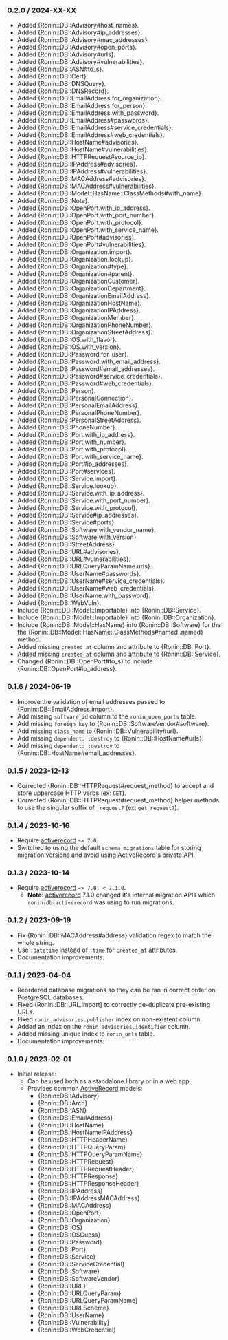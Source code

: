 ### 0.2.0 / 2024-XX-XX

* Added {Ronin::DB::Advisory#host_names}.
* Added {Ronin::DB::Advisory#ip_addresses}.
* Added {Ronin::DB::Advisory#mac_addresses}.
* Added {Ronin::DB::Advisory#open_ports}.
* Added {Ronin::DB::Advisory#urls}.
* Added {Ronin::DB::Advisory#vulnerabilities}.
* Added {Ronin::DB::ASN#to_s}.
* Added {Ronin::DB::Cert}.
* Added {Ronin::DB::DNSQuery}.
* Added {Ronin::DB::DNSRecord}.
* Added {Ronin::DB::EmailAddress.for_organization}.
* Added {Ronin::DB::EmailAddress.for_person}.
* Added {Ronin::DB::EmailAddress.with_password}.
* Added {Ronin::DB::EmailAddress#passwords}.
* Added {Ronin::DB::EmailAddress#service_credentials}.
* Added {Ronin::DB::EmailAddress#web_credentials}.
* Added {Ronin::DB::HostName#advisories}.
* Added {Ronin::DB::HostName#vulnerabilities}.
* Added {Ronin::DB::HTTPRequest#source_ip}.
* Added {Ronin::DB::IPAddress#advisories}.
* Added {Ronin::DB::IPAddress#vulnerabilities}.
* Added {Ronin::DB::MACAddress#advisories}.
* Added {Ronin::DB::MACAddress#vulnerabilities}.
* Added {Ronin::DB::Model::HasName::ClassMethods#with_name}.
* Added {Ronin::DB::Note}.
* Added {Ronin::DB::OpenPort.with_ip_address}.
* Added {Ronin::DB::OpenPort.with_port_number}.
* Added {Ronin::DB::OpenPort.with_protocol}.
* Added {Ronin::DB::OpenPort.with_service_name}.
* Added {Ronin::DB::OpenPort#advisories}.
* Added {Ronin::DB::OpenPort#vulnerabilities}.
* Added {Ronin::DB::Organization.import}.
* Added {Ronin::DB::Organization.lookup}.
* Added {Ronin::DB::Organization#type}.
* Added {Ronin::DB::Organization#parent}.
* Added {Ronin::DB::OrganizationCustomer}.
* Added {Ronin::DB::OrganizationDepartment}.
* Added {Ronin::DB::OrganizationEmailAddress}.
* Added {Ronin::DB::OrganizationHostName}.
* Added {Ronin::DB::OrganizationIPAddress}.
* Added {Ronin::DB::OrganizationMember}.
* Added {Ronin::DB::OrganizationPhoneNumber}.
* Added {Ronin::DB::OrganizationStreetAddress}.
* Added {Ronin::DB::OS.with_flavor}.
* Added {Ronin::DB::OS.with_version}.
* Added {Ronin::DB::Password.for_user}.
* Added {Ronin::DB::Password.with_email_address}.
* Added {Ronin::DB::Password#email_addresses}.
* Added {Ronin::DB::Password#service_credentials}.
* Added {Ronin::DB::Password#web_credentials}.
* Added {Ronin::DB::Person}.
* Added {Ronin::DB::PersonalConnection}.
* Added {Ronin::DB::PersonalEmailAddress}.
* Added {Ronin::DB::PersonalPhoneNumber}.
* Added {Ronin::DB::PersonalStreetAddress}.
* Added {Ronin::DB::PhoneNumber}.
* Added {Ronin::DB::Port.with_ip_address}.
* Added {Ronin::DB::Port.with_number}.
* Added {Ronin::DB::Port.with_protocol}.
* Added {Ronin::DB::Port.with_service_name}.
* Added {Ronin::DB::Port#ip_addresses}.
* Added {Ronin::DB::Port#services}.
* Added {Ronin::DB::Service.import}.
* Added {Ronin::DB::Service.lookup}.
* Added {Ronin::DB::Service.with_ip_address}.
* Added {Ronin::DB::Service.with_port_number}.
* Added {Ronin::DB::Service.with_protocol}.
* Added {Ronin::DB::Service#ip_addresses}.
* Added {Ronin::DB::Service#ports}.
* Added {Ronin::DB::Software.with_vendor_name}.
* Added {Ronin::DB::Software.with_version}.
* Added {Ronin::DB::StreetAddress}.
* Added {Ronin::DB::URL#advisories}.
* Added {Ronin::DB::URL#vulnerabilities}.
* Added {Ronin::DB::URLQueryParamName.urls}.
* Added {Ronin::DB::UserName#passwords}.
* Added {Ronin::DB::UserName#service_credentials}.
* Added {Ronin::DB::UserName#web_credentials}.
* Added {Ronin::DB::UserName.with_password}.
* Added {Ronin::DB::WebVuln}.
* Include {Ronin::DB::Model::Importable} into {Ronin::DB::Service}.
* Include {Ronin::DB::Model::Importable} into {Ronin::DB::Organization}.
* Include {Ronin::DB::Model::HasName} into {Ronin::DB::Software} for the
  the {Ronin::DB::Model::HasName::ClassMethods#named .named} method.
* Added missing `created_at` column and attribute to {Ronin::DB::Port}.
* Added missing `created_at` column and attribute to {Ronin::DB::Service}.
* Changed {Ronin::DB::OpenPort#to_s} to include
  {Ronin::DB::OpenPort#ip_address}.

### 0.1.6 / 2024-06-19

* Improve the validation of email addresses passed to
  {Ronin::DB::EmailAddress.import}.
* Add missing `software_id` column to the `ronin_open_ports` table.
* Add missing `foreign_key` to {Ronin::DB::SoftwareVendor#software}.
* Add missing `class_name` to {Ronin::DB::Vulnerability#url}.
* Add missing `dependent: :destroy` to {Ronin::DB::HostName#urls}.
* Add missing `dependent: :destroy` to {Ronin::DB::HostName#email_addresses}.

### 0.1.5 / 2023-12-13

* Corrected {Ronin::DB::HTTPRequest#request_method} to accept and store
  uppercase HTTP verbs (ex: `GET`).
* Corrected {Ronin::DB::HTTPRequest#request_method} helper methods to use the
  singular suffix of `_request?` (ex: `get_request?`).

### 0.1.4 / 2023-10-16

* Require [activerecord] `~> 7.0`.
* Switched to using the default `schema_migrations` table for storing migration
  versions and avoid using ActiveRecord's private API.

### 0.1.3 / 2023-10-14

* Require [activerecord] `~> 7.0, < 7.1.0`.
  * **Note:** [activerecord] 7.1.0 changed it's internal migration APIs which
    `ronin-db-activerecord` was using to run migrations.

### 0.1.2 / 2023-09-19

* Fix {Ronin::DB::MACAddress#address} validation regex to match the whole
  string.
* Use `:datetime` instead of `:time` for `created_at` attributes.
* Documentation improvements.

### 0.1.1 / 2023-04-04

* Reordered database migrations so they can be ran in correct order on
  PostgreSQL databases.
* Fixed {Ronin::DB::URL.import} to correctly de-duplicate pre-existing URLs.
* Fixed `ronin_advisories.publisher` index on non-existent column.
* Added an index on the `ronin_advisories.identifier` column.
* Added missing unique index to `ronin_urls` table.
* Documentation improvements.

### 0.1.0 / 2023-02-01

* Initial release:
  * Can be used both as a standalone library or in a web app.
  * Provides common [ActiveRecord] models:
    * {Ronin::DB::Advisory}
    * {Ronin::DB::Arch}
    * {Ronin::DB::ASN}
    * {Ronin::DB::EmailAddress}
    * {Ronin::DB::HostName}
    * {Ronin::DB::HostNameIPAddress}
    * {Ronin::DB::HTTPHeaderName}
    * {Ronin::DB::HTTPQueryParam}
    * {Ronin::DB::HTTPQueryParamName}
    * {Ronin::DB::HTTPRequest}
    * {Ronin::DB::HTTPRequestHeader}
    * {Ronin::DB::HTTPResponse}
    * {Ronin::DB::HTTPResponseHeader}
    * {Ronin::DB::IPAddress}
    * {Ronin::DB::IPAddressMACAddress}
    * {Ronin::DB::MACAddress}
    * {Ronin::DB::OpenPort}
    * {Ronin::DB::Organization}
    * {Ronin::DB::OS}
    * {Ronin::DB::OSGuess}
    * {Ronin::DB::Password}
    * {Ronin::DB::Port}
    * {Ronin::DB::Service}
    * {Ronin::DB::ServiceCredential}
    * {Ronin::DB::Software}
    * {Ronin::DB::SoftwareVendor}
    * {Ronin::DB::URL}
    * {Ronin::DB::URLQueryParam}
    * {Ronin::DB::URLQueryParamName}
    * {Ronin::DB::URLScheme}
    * {Ronin::DB::UserName}
    * {Ronin::DB::Vulnerability}
    * {Ronin::DB::WebCredential}

[activerecord]: https://github.com/rails/rails/tree/main/activerecord#readme
